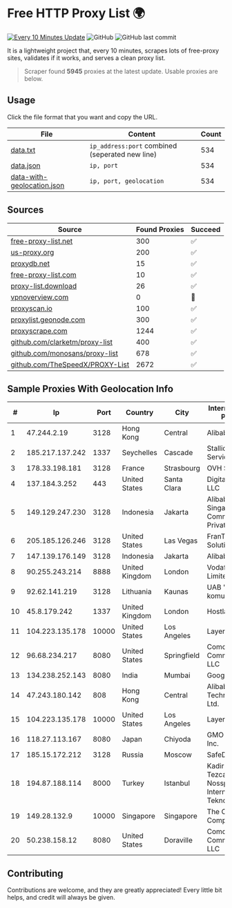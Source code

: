 
# Free HTTP Proxy List 🌍

[![Every 10 Minutes Update](https://github.com/mertguvencli/http-proxy-list/actions/workflows/main.yml/badge.svg?branch=main)](https://github.com/mertguvencli/http-proxy-list/actions/workflows/main.yml)
![GitHub](https://img.shields.io/github/license/mertguvencli/http-proxy-list)
![GitHub last commit](https://img.shields.io/github/last-commit/mertguvencli/http-proxy-list)

It is a lightweight project that, every 10 minutes, scrapes lots of free-proxy sites, validates if it works, and serves a clean proxy list.


> Scraper found **5945** proxies at the latest update. Usable proxies are below.

## Usage

Click the file format that you want and copy the URL.


|File|Content|Count|
|----|-------|-----|
|[data.txt](https://raw.githubusercontent.com/mertguvencli/http-proxy-list/main/proxy-list/data.txt)|`ip_address:port` combined (seperated new line)|534|
|[data.json](https://raw.githubusercontent.com/mertguvencli/http-proxy-list/main/proxy-list/data.json)|`ip, port`|534|
|[data-with-geolocation.json](https://raw.githubusercontent.com/mertguvencli/http-proxy-list/main/proxy-list/data-with-geolocation.json)|`ip, port, geolocation`|534|

## Sources

|Source|Found Proxies|Succeed|
|------|-------------|-------|
|[free-proxy-list.net](https://free-proxy-list.net)|300|✅|
|[us-proxy.org](https://www.us-proxy.org)|200|✅|
|[proxydb.net](http://proxydb.net)|15|✅|
|[free-proxy-list.com](https://free-proxy-list.com/?page=&port=&type%5B%5D=http&type%5B%5D=https&up_time=0&search=Search)|10|✅|
|[proxy-list.download](https://www.proxy-list.download/HTTP)|26|✅|
|[vpnoverview.com](https://vpnoverview.com/privacy/anonymous-browsing/free-proxy-servers)|0|🚫|
|[proxyscan.io](https://www.proxyscan.io)|100|✅|
|[proxylist.geonode.com](https://proxylist.geonode.com/api/proxy-list?limit=300&page=1&sort_by=lastChecked&sort_type=desc&protocols=http,https)|300|✅|
|[proxyscrape.com](https://api.proxyscrape.com/v2/?request=displayproxies&protocol=http&timeout=10000&country=all&ssl=all&anonymity=all)|1244|✅|
|[github.com/clarketm/proxy-list](https://raw.githubusercontent.com/clarketm/proxy-list/master/proxy-list-raw.txt)|400|✅|
|[github.com/monosans/proxy-list](https://raw.githubusercontent.com/monosans/proxy-list/main/proxies/http.txt)|678|✅|
|[github.com/TheSpeedX/PROXY-List](https://raw.githubusercontent.com/TheSpeedX/PROXY-List/master/http.txt)|2672|✅|


## Sample Proxies With Geolocation Info

|#|Ip|Port|Country|City|Internet Service Provider|
|-|--|----|-------|----|-------------------------|
|1|47.244.2.19|3128|Hong Kong|Central|Alibaba.com LLC|
|2|185.217.137.242|1337|Seychelles|Cascade|Stallion Network Services Limited|
|3|178.33.198.181|3128|France|Strasbourg|OVH SAS|
|4|137.184.3.252|443|United States|Santa Clara|DigitalOcean, LLC|
|5|149.129.247.230|3128|Indonesia|Jakarta|Alibaba.com Singapore E-Commerce Private Limited|
|6|205.185.126.246|3128|United States|Las Vegas|FranTech Solutions|
|7|147.139.176.149|3128|Indonesia|Jakarta|Alibaba.com LLC|
|8|90.255.243.214|8888|United Kingdom|London|Vodafone Limited|
|9|92.62.141.219|3128|Lithuania|Kaunas|UAB "Baltnetos komunikacijos"|
|10|45.8.179.242|1337|United Kingdom|London|Hostland LLC|
|11|104.223.135.178|10000|United States|Los Angeles|LayerHost|
|12|96.68.234.217|8080|United States|Springfield|Comcast Cable Communications, LLC|
|13|134.238.252.143|8080|India|Mumbai|Google LLC|
|14|47.243.180.142|808|Hong Kong|Central|Alibaba (US) Technology Co., Ltd.|
|15|104.223.135.178|10000|United States|Los Angeles|LayerHost|
|16|118.27.113.167|8080|Japan|Chiyoda|GMO Internet, Inc.|
|17|185.15.172.212|3128|Russia|Moscow|SafeData LLC|
|18|194.87.188.114|8000|Turkey|Istanbul|Kadir Huseyin Tezcan Nosspeed Internet Teknolojileri|
|19|149.28.132.9|10000|Singapore|Singapore|The Constant Company|
|20|50.238.158.12|8080|United States|Doraville|Comcast Cable Communications, LLC|



## Contributing

Contributions are welcome, and they are greatly appreciated! Every
little bit helps, and credit will always be given.

